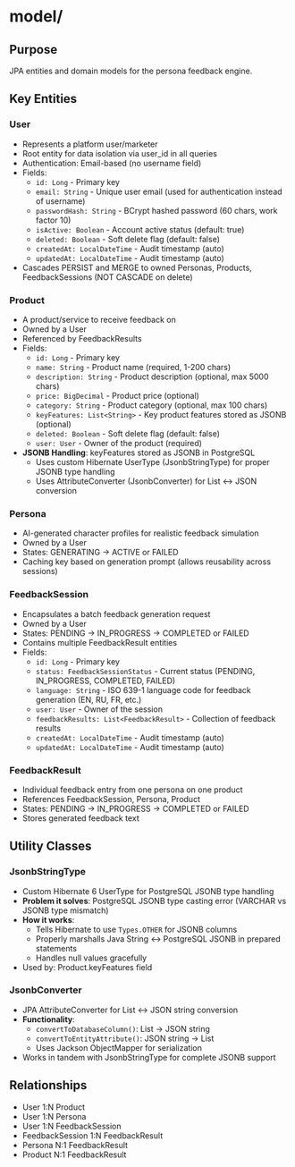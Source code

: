 # model/

## Purpose
JPA entities and domain models for the persona feedback engine.

## Key Entities

### User
- Represents a platform user/marketer
- Root entity for data isolation via user_id in all queries
- Authentication: Email-based (no username field)
- Fields:
  - `id: Long` - Primary key
  - `email: String` - Unique user email (used for authentication instead of username)
  - `passwordHash: String` - BCrypt hashed password (60 chars, work factor 10)
  - `isActive: Boolean` - Account active status (default: true)
  - `deleted: Boolean` - Soft delete flag (default: false)
  - `createdAt: LocalDateTime` - Audit timestamp (auto)
  - `updatedAt: LocalDateTime` - Audit timestamp (auto)
- Cascades PERSIST and MERGE to owned Personas, Products, FeedbackSessions (NOT CASCADE on delete)

### Product
- A product/service to receive feedback on
- Owned by a User
- Referenced by FeedbackResults
- Fields:
  - `id: Long` - Primary key
  - `name: String` - Product name (required, 1-200 chars)
  - `description: String` - Product description (optional, max 5000 chars)
  - `price: BigDecimal` - Product price (optional)
  - `category: String` - Product category (optional, max 100 chars)
  - `keyFeatures: List<String>` - Key product features stored as JSONB (optional)
  - `deleted: Boolean` - Soft delete flag (default: false)
  - `user: User` - Owner of the product (required)
- **JSONB Handling**: keyFeatures stored as JSONB in PostgreSQL
  - Uses custom Hibernate UserType (JsonbStringType) for proper JSONB type handling
  - Uses AttributeConverter (JsonbConverter) for List<String> ↔ JSON conversion

### Persona
- AI-generated character profiles for realistic feedback simulation
- Owned by a User
- States: GENERATING → ACTIVE or FAILED
- Caching key based on generation prompt (allows reusability across sessions)

### FeedbackSession
- Encapsulates a batch feedback generation request
- Owned by a User
- States: PENDING → IN_PROGRESS → COMPLETED or FAILED
- Contains multiple FeedbackResult entities
- Fields:
  - `id: Long` - Primary key
  - `status: FeedbackSessionStatus` - Current status (PENDING, IN_PROGRESS, COMPLETED, FAILED)
  - `language: String` - ISO 639-1 language code for feedback generation (EN, RU, FR, etc.)
  - `user: User` - Owner of the session
  - `feedbackResults: List<FeedbackResult>` - Collection of feedback results
  - `createdAt: LocalDateTime` - Audit timestamp (auto)
  - `updatedAt: LocalDateTime` - Audit timestamp (auto)

### FeedbackResult
- Individual feedback entry from one persona on one product
- References FeedbackSession, Persona, Product
- States: PENDING → IN_PROGRESS → COMPLETED or FAILED
- Stores generated feedback text

## Utility Classes

### JsonbStringType
- Custom Hibernate 6 UserType for PostgreSQL JSONB type handling
- **Problem it solves**: PostgreSQL JSONB type casting error (VARCHAR vs JSONB type mismatch)
- **How it works**:
  - Tells Hibernate to use `Types.OTHER` for JSONB columns
  - Properly marshalls Java String ↔ PostgreSQL JSONB in prepared statements
  - Handles null values gracefully
- Used by: Product.keyFeatures field

### JsonbConverter
- JPA AttributeConverter for List<String> ↔ JSON string conversion
- **Functionality**:
  - `convertToDatabaseColumn()`: List<String> → JSON string
  - `convertToEntityAttribute()`: JSON string → List<String>
  - Uses Jackson ObjectMapper for serialization
- Works in tandem with JsonbStringType for complete JSONB support

## Relationships
- User 1:N Product
- User 1:N Persona
- User 1:N FeedbackSession
- FeedbackSession 1:N FeedbackResult
- Persona N:1 FeedbackResult
- Product N:1 FeedbackResult
